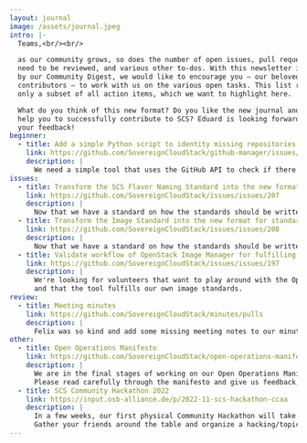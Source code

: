 ```yaml
---
layout: journal
image: /assets/journal.jpeg
intro: |-
  Teams,<br/><br/>

  as our community grows, so does the number of open issues, pull requests that
  need to be reviewed, and various other to-dos. With this newsletter inspired
  by our Community Digest, we would like to encourage you – our beloved
  contributors – to work with us on the various open tasks. This list represents
  only a subset of all action items, which we want to highlight here.

  What do you think of this new format? Do you like the new journal and does it
  help you to successfully contribute to SCS? Eduard is looking forward to receiving
  your feedback!
beginner:
  - title: Add a simple Python script to identity missing repositories
    link: https://github.com/SovereignCloudStack/github-manager/issues/45
    description: |
      We need a simple tool that uses the GitHub API to check if there are (new) repositories that aren't yet defined in our github-manager.
issues:
  - title: Transform the SCS Flavor Naming Standard into the new format for standards
    link: https://github.com/SovereignCloudStack/issues/issues/207
    description: |
      Now that we have a standard on how the standards should be written, the existing standard on flavor naming needs to be adapted accordingly.
  - title: Transform the Image Standard into the new format for standards
    link: https://github.com/SovereignCloudStack/issues/issues/208
    description: |
      Now that we have a standard on how the standards should be written, the existing standard on image metadata needs to be adapted accordingly.
  - title: Validate workflow of OpenStack Image Manager for fulfilling the image standard
    link: https://github.com/SovereignCloudStack/issues/issues/197
    description: |
      We're looking for volunteers that want to play around with the OpenStack Image Manager, check whether the workflow is clear
      and that the tool fulfills our own image standards.
review:
  - title: Meeting minutes
    link: https://github.com/SovereignCloudStack/minutes/pulls
    description: |
      Felix was so kind and add some missing meeting notes to our minutes repository. Please take a free minute and give a review to the open pull requests if you participated one of the corresponding meetings. Thank you!
other:
  - title: Open Operations Manifesto
    link: https://github.com/SovereignCloudStack/open-operations-manifesto/issues
    description: |
      We are in the final stages of working on our Open Operations Manifesto. The first full draft is taking serious shape and your feedback is greatly appreciated.
      Please read carefully through the manifesto and give us feedback, either as pull request or as an issue.
  - title: SCS Community Hackathon 2022
    link: https://input.osb-alliance.de/p/2022-11-scs-hackathon-ccaa
    description: |
      In a few weeks, our first physical Community Hackathon will take place in Cologne. We have prepared a pad to collect your ideas and proposals.
      Gather your friends around the table and organize a hacking/topic session!
---
```

